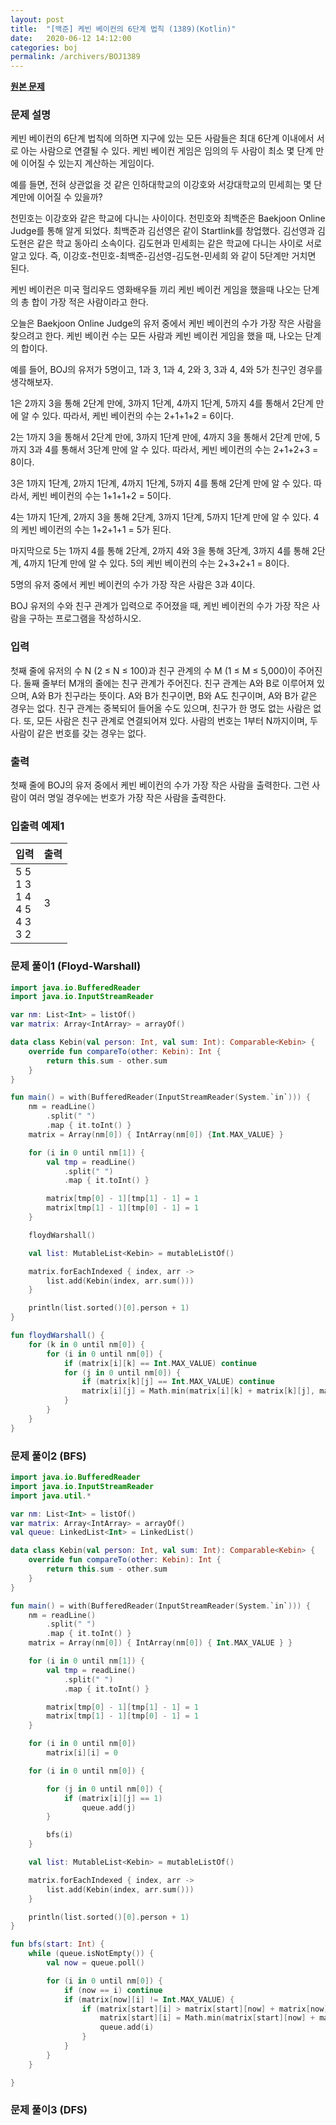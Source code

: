 ```yaml
---
layout: post
title:  "[백준] 케빈 베이컨의 6단계 법칙 (1389)(Kotlin)"
date:   2020-06-12 14:12:00
categories: boj
permalink: /archivers/BOJ1389
---
```


**[원본 문제](https://www.acmicpc.net/problem/1389)**

### 문제 설명

케빈 베이컨의 6단계 법칙에 의하면 지구에 있는 모든 사람들은 최대 6단계 이내에서 서로 아는 사람으로 연결될 수 있다. 케빈 베이컨 게임은 임의의 두 사람이 최소 몇 단계 만에 이어질 수 있는지 계산하는 게임이다.

예를 들면, 전혀 상관없을 것 같은 인하대학교의 이강호와 서강대학교의 민세희는 몇 단계만에 이어질 수 있을까?

천민호는 이강호와 같은 학교에 다니는 사이이다. 천민호와 최백준은 Baekjoon Online Judge를 통해 알게 되었다. 최백준과 김선영은 같이 Startlink를 창업했다. 김선영과 김도현은 같은 학교 동아리 소속이다. 김도현과 민세희는 같은 학교에 다니는 사이로 서로 알고 있다. 즉, 이강호-천민호-최백준-김선영-김도현-민세희 와 같이 5단계만 거치면 된다.

케빈 베이컨은 미국 헐리우드 영화배우들 끼리 케빈 베이컨 게임을 했을때 나오는 단계의 총 합이 가장 적은 사람이라고 한다.

오늘은 Baekjoon Online Judge의 유저 중에서 케빈 베이컨의 수가 가장 작은 사람을 찾으려고 한다. 케빈 베이컨 수는 모든 사람과 케빈 베이컨 게임을 했을 때, 나오는 단계의 합이다.

예를 들어, BOJ의 유저가 5명이고, 1과 3, 1과 4, 2와 3, 3과 4, 4와 5가 친구인 경우를 생각해보자.

1은 2까지 3을 통해 2단계 만에, 3까지 1단계, 4까지 1단계, 5까지 4를 통해서 2단계 만에 알 수 있다. 따라서, 케빈 베이컨의 수는 2+1+1+2 = 6이다.

2는 1까지 3을 통해서 2단계 만에, 3까지 1단계 만에, 4까지 3을 통해서 2단계 만에, 5까지 3과 4를 통해서 3단계 만에 알 수 있다. 따라서, 케빈 베이컨의 수는 2+1+2+3 = 8이다.

3은 1까지 1단계, 2까지 1단계, 4까지 1단계, 5까지 4를 통해 2단계 만에 알 수 있다. 따라서, 케빈 베이컨의 수는 1+1+1+2 = 5이다.

4는 1까지 1단계, 2까지 3을 통해 2단계, 3까지 1단계, 5까지 1단계 만에 알 수 있다. 4의 케빈 베이컨의 수는 1+2+1+1 = 5가 된다.

마지막으로 5는 1까지 4를 통해 2단계, 2까지 4와 3을 통해 3단계, 3까지 4를 통해 2단계, 4까지 1단계 만에 알 수 있다. 5의 케빈 베이컨의 수는 2+3+2+1 = 8이다.

5명의 유저 중에서 케빈 베이컨의 수가 가장 작은 사람은 3과 4이다.

BOJ 유저의 수와 친구 관계가 입력으로 주어졌을 때, 케빈 베이컨의 수가 가장 작은 사람을 구하는 프로그램을 작성하시오.

### 입력

첫째 줄에 유저의 수 N (2 ≤ N ≤ 100)과 친구 관계의 수 M (1 ≤ M ≤ 5,000)이 주어진다. 둘째 줄부터 M개의 줄에는 친구 관계가 주어진다. 친구 관계는 A와 B로 이루어져 있으며, A와 B가 친구라는 뜻이다. A와 B가 친구이면, B와 A도 친구이며, A와 B가 같은 경우는 없다. 친구 관계는 중복되어 들어올 수도 있으며, 친구가 한 명도 없는 사람은 없다. 또, 모든 사람은 친구 관계로 연결되어져 있다. 사람의 번호는 1부터 N까지이며, 두 사람이 같은 번호를 갖는 경우는 없다.

### 출력

첫째 줄에 BOJ의 유저 중에서 케빈 베이컨의 수가 가장 작은 사람을 출력한다. 그런 사람이 여러 명일 경우에는 번호가 가장 작은 사람을 출력한다.


### 입출력 예제1

|입력|출력|
|-----|-----|
|5 5<br>1 3<br>1 4<br>4 5<br>4 3<br>3 2|3|


### 문제 풀이1 (Floyd-Warshall)

```kotlin
import java.io.BufferedReader
import java.io.InputStreamReader

var nm: List<Int> = listOf()
var matrix: Array<IntArray> = arrayOf()

data class Kebin(val person: Int, val sum: Int): Comparable<Kebin> {
    override fun compareTo(other: Kebin): Int {
        return this.sum - other.sum
    }
}

fun main() = with(BufferedReader(InputStreamReader(System.`in`))) {
    nm = readLine()
        .split(" ")
        .map { it.toInt() }
    matrix = Array(nm[0]) { IntArray(nm[0]) {Int.MAX_VALUE} }

    for (i in 0 until nm[1]) {
        val tmp = readLine()
            .split(" ")
            .map { it.toInt() }

        matrix[tmp[0] - 1][tmp[1] - 1] = 1
        matrix[tmp[1] - 1][tmp[0] - 1] = 1
    }

    floydWarshall()

    val list: MutableList<Kebin> = mutableListOf()

    matrix.forEachIndexed { index, arr ->
        list.add(Kebin(index, arr.sum()))
    }

    println(list.sorted()[0].person + 1)
}

fun floydWarshall() {
    for (k in 0 until nm[0]) {
        for (i in 0 until nm[0]) {
            if (matrix[i][k] == Int.MAX_VALUE) continue
            for (j in 0 until nm[0]) {
                if (matrix[k][j] == Int.MAX_VALUE) continue
                matrix[i][j] = Math.min(matrix[i][k] + matrix[k][j], matrix[i][j])
            }
        }
    }
}
```

### 문제 풀이2 (BFS)
```kotlin
import java.io.BufferedReader
import java.io.InputStreamReader
import java.util.*

var nm: List<Int> = listOf()
var matrix: Array<IntArray> = arrayOf()
val queue: LinkedList<Int> = LinkedList()

data class Kebin(val person: Int, val sum: Int): Comparable<Kebin> {
    override fun compareTo(other: Kebin): Int {
        return this.sum - other.sum
    }
}

fun main() = with(BufferedReader(InputStreamReader(System.`in`))) {
    nm = readLine()
        .split(" ")
        .map { it.toInt() }
    matrix = Array(nm[0]) { IntArray(nm[0]) { Int.MAX_VALUE } }

    for (i in 0 until nm[1]) {
        val tmp = readLine()
            .split(" ")
            .map { it.toInt() }

        matrix[tmp[0] - 1][tmp[1] - 1] = 1
        matrix[tmp[1] - 1][tmp[0] - 1] = 1
    }

    for (i in 0 until nm[0])
        matrix[i][i] = 0

    for (i in 0 until nm[0]) {

        for (j in 0 until nm[0]) {
            if (matrix[i][j] == 1)
                queue.add(j)
        }

        bfs(i)
    }

    val list: MutableList<Kebin> = mutableListOf()

    matrix.forEachIndexed { index, arr ->
        list.add(Kebin(index, arr.sum()))
    }

    println(list.sorted()[0].person + 1)
}

fun bfs(start: Int) {
    while (queue.isNotEmpty()) {
        val now = queue.poll()

        for (i in 0 until nm[0]) {
            if (now == i) continue
            if (matrix[now][i] != Int.MAX_VALUE) {
                if (matrix[start][i] > matrix[start][now] + matrix[now][i]) {
                    matrix[start][i] = Math.min(matrix[start][now] + matrix[now][i], matrix[start][i])
                    queue.add(i)
                }
            }
        }
    }

}
```

### 문제 풀이3 (DFS)
```kotlin

```
